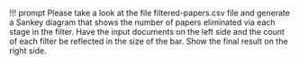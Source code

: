 !!! prompt
    Please take a look at the file filtered-papers.csv file and generate a Sankey diagram that
    shows the number of papers eliminated via each stage in the filter.
    Have the input documents on the left side and the count of each filter be reflected
    in the size of the bar.  Show the final result on the right side.